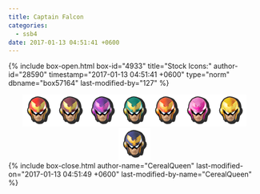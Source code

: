 ```yaml
---
title: Captain Falcon
categories:
  - ssb4
date: 2017-01-13 04:51:41 +0600
---
```

{% include box-open.html box-id="4933" title="Stock Icons:" author-id="28590" timestamp="2017-01-13 04:51:41 +0600" type="norm" dbname="box57164" last-modified-by="127" %}
<center><img src="Stock_1.png" /><img src="Stock_2.png" /><img src="Stock_3.png" /><img src="Stock_4.png" /><img src="Stock_5.png" /><img src="Stock_6.png" /><img src="Stock_7.png" /><img src="Stock_8.png" /></center>
{% include box-close.html author-name="CerealQueen" last-modified-on="2017-01-13 04:51:49 +0600" last-modified-by-name="CerealQueen" %}
